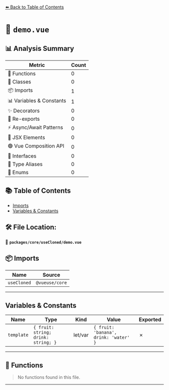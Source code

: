 [⬅️ Back to Table of Contents](../../../index.md)

# 📄 `demo.vue`

## 📊 Analysis Summary

| Metric | Count |
|--------|-------|
| 🔧 Functions | 0 |
| 🧱 Classes | 0 |
| 📦 Imports | 1 |
| 📊 Variables & Constants | 1 |
| ✨ Decorators | 0 |
| 🔄 Re-exports | 0 |
| ⚡ Async/Await Patterns | 0 |
| 💠 JSX Elements | 0 |
| 🟢 Vue Composition API | 0 |
| 📐 Interfaces | 0 |
| 📑 Type Aliases | 0 |
| 🎯 Enums | 0 |

## 📚 Table of Contents

- [Imports](#imports)
- [Variables & Constants](#variables-constants)

## 🛠️ File Location:
📂 **`packages/core/useCloned/demo.vue`**

## 📦 Imports

| Name | Source |
|------|--------|
| `useCloned` | `@vueuse/core` |


---

## Variables & Constants

| Name | Type | Kind | Value | Exported |
|------|------|------|-------|----------|
| `template` | `{ fruit: string; drink: string; }` | let/var | `{ fruit: 'banana', drink: 'water' }` | ✗ |


---

## 🔧 Functions

> No functions found in this file.


---
